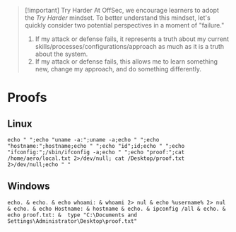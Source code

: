 
> [!important] Try Harder
At OffSec, we encourage learners to adopt the _Try Harder_ mindset. To better understand this mindset, let's quickly consider two potential perspectives in a moment of "failure."
> 
> 1. If my attack or defense fails, it represents a truth about my current skills/processes/configurations/approach as much as it is a truth about the system.
> 2. If my attack or defense fails, this allows me to learn something new, change my approach, and do something differently.

# Proofs

## Linux

```
echo " ";echo "uname -a:";uname -a;echo " ";echo "hostname:";hostname;echo " ";echo "id";id;echo " ";echo "ifconfig:";/sbin/ifconfig -a;echo " ";echo "proof:";cat /home/aero/local.txt 2>/dev/null; cat /Desktop/proof.txt 2>/dev/null;echo " "
```

## Windows

```
echo. & echo. & echo whoami: & whoami 2> nul & echo %username% 2> nul & echo. & echo Hostname: & hostname & echo. & ipconfig /all & echo. & echo proof.txt: &  type "C:\Documents and Settings\Administrator\Desktop\proof.txt"
```

